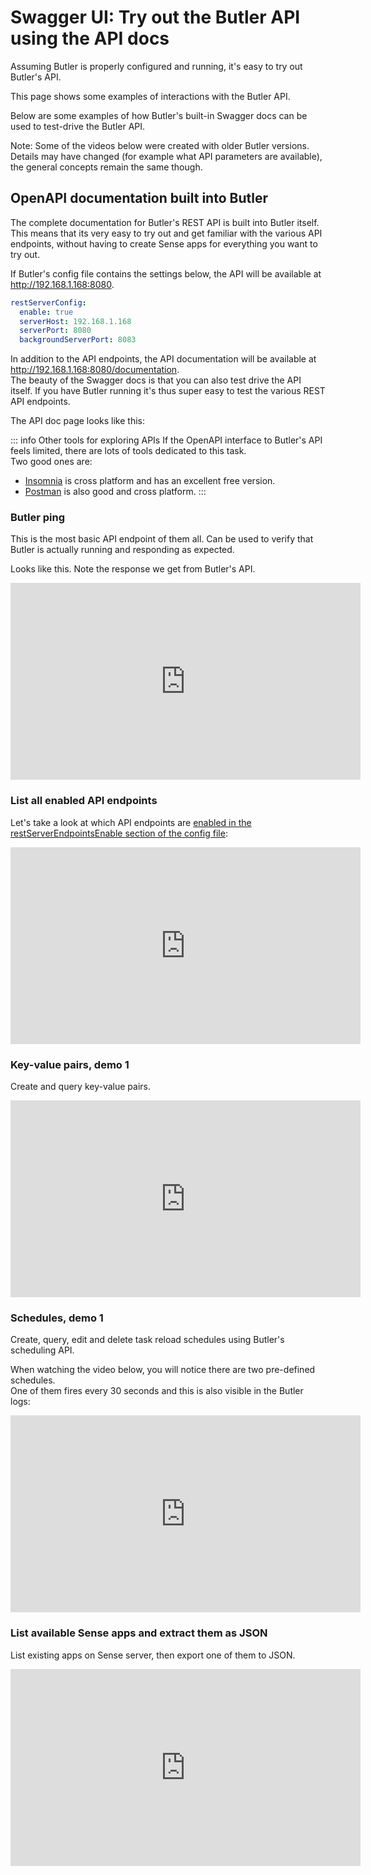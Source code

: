 # Swagger UI: Try out the Butler API using the API docs

Assuming Butler is properly configured and running, it's easy to try out Butler's API.

This page shows some examples of interactions with the Butler API.

Below are some examples of how Butler's built-in Swagger docs can be used to test-drive the Butler API.

Note: Some of the videos below were created with older Butler versions.  
Details may have changed (for example what API parameters are available), the general concepts remain the same though.

## OpenAPI documentation built into Butler

The complete documentation for Butler's REST API is built into Butler itself.
This means that its very easy to try out and get familiar with the various API endpoints, without having to create Sense apps for everything you want to try out.

If Butler's config file contains the settings below, the API will be available at http://192.168.1.168:8080.

```yaml
restServerConfig:
  enable: true
  serverHost: 192.168.1.168
  serverPort: 8080
  backgroundServerPort: 8083
```

In addition to the API endpoints, the API documentation will be available at http://192.168.1.168:8080/documentation.  
The beauty of the Swagger docs is that you can also test drive the API itself. If you have Butler running it's thus super easy to test the various REST API endpoints.

The API doc page looks like this:

<ResponsiveImage 
  src="/img/examples/openapi-latest-1.png" 
  alt="Butler OpenAPI documentation interface"
  maxWidth="900px"
/>

::: info Other tools for exploring APIs
If the OpenAPI interface to Butler's API feels limited, there are lots of tools dedicated to this task.  
Two good ones are:

- [Insomnia](https://insomnia.rest) is cross platform and has an excellent free version.
- [Postman](https://www.postman.com/) is also good and cross platform.
  :::

### Butler ping

This is the most basic API endpoint of them all. Can be used to verify that Butler is actually running and responding as expected.

Looks like this. Note the response we get from Butler's API.

<iframe width="560" height="315" src="https://www.youtube.com/embed/K_1f_hSZ-4k" title="YouTube video player" frameborder="0" allow="accelerometer; autoplay; clipboard-write; encrypted-media; gyroscope; picture-in-picture" allowfullscreen></iframe>

### List all enabled API endpoints

Let's take a look at which API endpoints are [enabled in the restServerEndpointsEnable section of the config file](/docs/reference/config-file/):

<iframe width="560" height="315" src="https://www.youtube.com/embed/JdOt1aQj9Hw" title="YouTube video player" frameborder="0" allow="accelerometer; autoplay; clipboard-write; encrypted-media; gyroscope; picture-in-picture" allowfullscreen></iframe>

### Key-value pairs, demo 1

Create and query key-value pairs.

<iframe width="560" height="315" src="https://www.youtube.com/embed/Vx9MVODo38E" title="YouTube video player" frameborder="0" allow="accelerometer; autoplay; clipboard-write; encrypted-media; gyroscope; picture-in-picture" allowfullscreen></iframe>

### Schedules, demo 1

Create, query, edit and delete task reload schedules using Butler's scheduling API.

When watching the video below, you will notice there are two pre-defined schedules.  
One of them fires every 30 seconds and this is also visible in the Butler logs:

<ResponsiveImage 
  src="/img/examples/butler-running-schedules-firing-1.png" 
  alt="Active user sessions"
  maxWidth="900px"
/>

<iframe width="560" height="315" src="https://www.youtube.com/embed/f-ZSUvXeFmw" title="YouTube video player" frameborder="0" allow="accelerometer; autoplay; clipboard-write; encrypted-media; gyroscope; picture-in-picture" allowfullscreen></iframe>

### List available Sense apps and extract them as JSON

List existing apps on Sense server, then export one of them to JSON.

<iframe width="560" height="315" src="https://www.youtube.com/embed/vFB0u_eLsJs" title="YouTube video player" frameborder="0" allow="accelerometer; autoplay; clipboard-write; encrypted-media; gyroscope; picture-in-picture" allowfullscreen></iframe>
